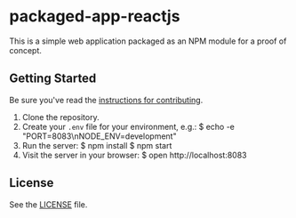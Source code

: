 # packaged-app-reactjs

This is a simple web application packaged as an NPM module for a proof of concept.

## Getting Started

Be sure you've read the [instructions for contributing](./CONTRIBUTING.md).

1. Clone the repository.
2. Create your `.env` file for your environment, e.g.:
    $ echo -e "PORT=8083\nNODE_ENV=development"
3. Run the server:
    $ npm install
    $ npm start
4. Visit the server in your browser:
    $ open http://localhost:8083


## License

See the [LICENSE](./LICENSE) file.
